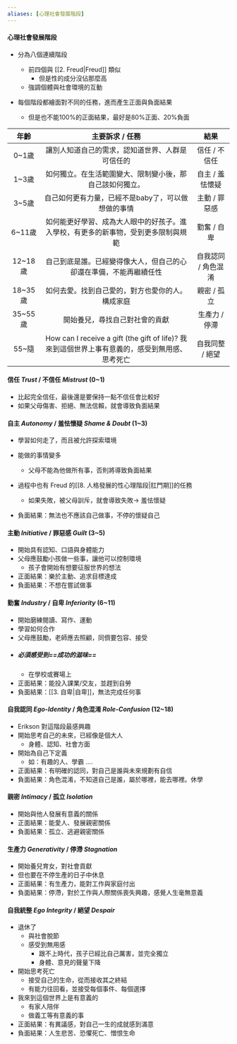 ```yaml
---
aliases: [心理社會發展階段]
---
```

#### 心理社會發展階段
- 分為八個連續階段
	- 前四個與 [[2. Freud|Freud]] 類似
		- 但是性的成分沒佔那麼高
	- 強調個體與社會環境的互動

- 每個階段都繪面對不同的任務，進而產生正面與負面結果
	- 但是也不能100%的正面結果，最好是80%正面、20%負面

年齡 | 主要訴求 / 任務 | 結果 
:--:| :--:| :--:
0~1歲 | 讓別人知道自己的需求，認知道世界、人群是可信任的 | 信任 / 不信任 
1~3歲 | 如何獨立。在生活範圍變大、限制變小後，那自己該如何獨立。 | 自主 / 羞怯懷疑
3~5歲 | 自己如何更有力量，已經不是baby了，可以做想做的事情 | 主動 / 罪惡感
6~11歲 | 如何能更好學習、成為大人眼中的好孩子。進入學校，有更多的新事物，受到更多限制與規範 | 勤奮 / 自卑
12~18歲 | 自己到底是誰。已經變得像大人，但自己的心卻還在準備，不能再繼續任性 | 自我認同 / 角色混淆
18~35歲 | 如何去愛。找到自己愛的，對方也愛你的人。構成家庭 | 親密 / 孤立
35~55歲 | 開始養兒，尋找自己對社會的貢獻 | 生產力 / 停滯
55~隨   | How can I receive a gift (the gift of life)? 我來到這個世界上事有意義的，感受到無用感、思考死亡 | 自我同整 / 絕望
#### 信任 _Trust_ / 不信任 _Mistrust_ (0~1)
- 比起完全信任，最後還是要保持一點不信任會比較好
- 如果父母傷害、拒絕、無法信賴，就會導致負面結果
#### 自主 _Autonomy_ / 羞怯懷疑 _Shame & Doubt_ (1~3)
- 學習如何走了，而且被允許探索環境
- 能做的事情變多
	- 父母不能為他做所有事，否則將導致負面結果
	
- 過程中也有 Freud 的[[8. 人格發展的性心理階段|肛門期]]的任務
	- 如果失敗，被父母訓斥，就會導致失敗-> 羞怯懷疑
- 負面結果：無法也不應該自己做事，不停的懷疑自己

#### 主動 _Initiative_ / 罪惡感 _Guilt_ (3~5)
- 開始具有認知、口語與身體能力
- 父母應鼓勵小孩做一些事，讓他可以控制環境
	- 孩子會開始有想要征服世界的想法
- 正面結果：樂於主動、追求目標達成
- 負面結果：不想在嘗試做事

#### 勤奮 _Industry_ / 自卑 _Inferiority_ (6~11)
- 開始磨練閱讀、寫作、運動
- 學習如何合作
- 父母應鼓勵，老師應去照顧，同儕要包容、接受
- ##### 必須感受到==成功的滋味==
	- 在學校或賽場上
- 正面結果：能投入課業/交友，並趕到自勞
- 負面結果：[[3. 自卑|自卑]]，無法完成任何事

#### 自我認同 _Ego-Identity_ / 角色混淆 _Role-Confusion_ (12~18)
- Erikson 對這階段最感興趣
- 開始思考自己的未來，已經像是個大人
	- 身體、認知、社會方面
- 開始為自己下定義
	- 如：有趣的人、學霸 ....
- 正面結果：有明確的認同，對自己是誰與未來規劃有自信
- 負面結果：角色混淆，不知道自己是誰，屬於哪裡，能去哪裡。休學

#### 親密 _Intimacy_ / 孤立 _Isolation_
- 開始與他人發展有意義的關係
- 正面結果：能愛人、發展親密關係
- 負面結果：孤立、逃避親密關係

#### 生產力 _Generativity_ / 停滯 _Stagnation_ 
- 開始養兒育女，對社會貢獻
- 但也要在不停生產的日子中休息
- 正面結果：有生產力，能對工作與家庭付出
- 負面結果：停滯，對於工作與人際關係喪失興趣，感覺人生毫無意義

####  自我統整 _Ego Integrity_ / 絕望 _Despair_
- 退休了
	- 與社會脫節
	- 感受到無用感 
		- 跟不上時代，孩子已經比自己厲害，並完全獨立
		- 身體、意見的聲量下降
- 開始思考死亡
	- 接受自己的生命，從而接收其之終結
	- 有能力往回看，並接受每個事件、每個選擇
- 我來到這個世界上是有意義的
	- 有家人陪伴
	- 做義工等有意義的事
- 正面結果：有異議感，對自己一生的成就感到滿意
- 負面結果：人生悲苦、恐懼死亡、憎恨生命